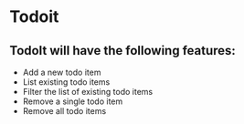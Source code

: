 # Todoit

## TodoIt will have the following features:

- Add a new todo item
- List existing todo items
- Filter the list of existing todo items
- Remove a single todo item
- Remove all todo items
